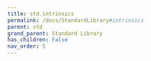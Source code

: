 ```yaml
---
title: std.intrinsics
permalink: /docs/StandardLibrary#intrinsics
parent: std
grand_parent: Standard Library
has_children: False
nav_order: 5
---
```

